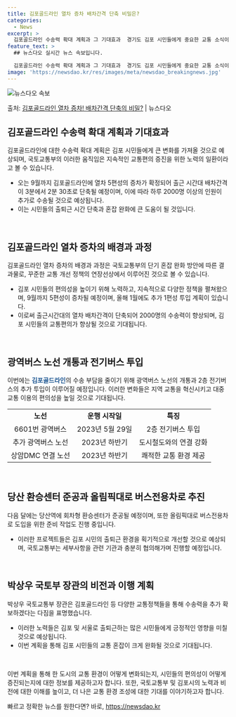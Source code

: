 ```yaml
---
title: 김포골드라인 열차 증차 배차간격 단축 비밀은?
categories:
  - News
excerpt: >
  김포골드라인 수송력 확대 계획과 그 기대효과  경기도 김포 시민들에게 중요한 교통 소식이 전해졌습니다. 오는…
feature_text: >
  ## 뉴스다오 실시간 뉴스 속보입니다.

  김포골드라인 수송력 확대 계획과 그 기대효과  경기도 김포 시민들에게 중요한 교통 소식이 전해졌습니다. 오는…
image: 'https://newsdao.kr/res/images/meta/newsdao_breakingnews.jpg'
---
```


![뉴스다오 속보](https://newsdao.kr/res/images/meta/newsdao_breakingnews.jpg)

<p>출처: <a href="https://newsdao.kr/4507" rel="dofollow">김포골드라인 열차 증차! 배차간격 단축의 비밀?</a> | 뉴스다오</p>

<h2 data-ke-size="size26">김포골드라인 수송력 확대 계획과 기대효과</h2>
김포골드라인에 대한 수송력 확대 계획은 김포 시민들에게 큰 변화를 가져올 것으로 예상되며, 국토교통부의 이러한 움직임은 지속적인 교통편의 증진을 위한 노력의 일환이라고 볼 수 있습니다.

<ul>
  <li>오는 9월까지 김포골드라인에 열차 5편성의 증차가 확정되어 출근 시간대 배차간격이 3분에서 2분 30초로 단축될 예정이며, 이에 따라 하루 2000명 이상의 인원이 추가로 수송될 것으로 예상됩니다.</li>
  <li>이는 시민들의 출퇴근 시간 단축과 혼잡 완화에 큰 도움이 될 것입니다.</li>
</ul>

<p data-ke-size="size16">&nbsp;</p>

<h2 data-ke-size="size26">김포골드라인 열차 증차의 배경과 과정</h2>
김포골드라인 열차 증차의 배경과 과정은 국토교통부의 단기 혼잡 완화 방안에 따른 결과물로, 꾸준한 교통 개선 정책의 연장선상에서 이루어진 것으로 볼 수 있습니다. 

<ul>
  <li>김포 시민들의 편의성을 높이기 위해 노력하고, 지속적으로 다양한 정책을 펼쳐왔으며, 9월까지 5편성이 증차될 예정이며, 올해 1월에도 추가 1편성 투입 계획이 있습니다.</li>
  <li>이로써 출근시간대의 열차 배차간격이 단축되어 2000명의 수송력이 향상되며, 김포 시민들의 교통편의가 향상될 것으로 기대됩니다.</li>
</ul>

<p data-ke-size="size16">&nbsp;</p>

<h2 data-ke-size="size26">광역버스 노선 개통과 전기버스 투입</h2>
이번에는 <b><span style="color: #1a5490;">김포골드라인</span></b>의 수송 부담을 줄이기 위해 광역버스 노선의 개통과 2층 전기버스의 추가 투입이 이루어질 예정입니다. 이러한 변화들은 지역 교통을 혁신시키고 대중교통 이용의 편의성을 높일 것으로 기대됩니다.

<table>
	<tr>
		<td style="text-align: center; height: 17px;"><b>노선</b></td>
		<td style="text-align: center; height: 17px;"><b>운행 시작일</b></td>
		<td style="text-align: center; height: 17px;"><b>특징</b></td>
	</tr>
	<tr>
		<td style="text-align: center; height: 17px;">6601번 광역버스</td>
		<td style="text-align: center; height: 17px;">2023년 5월 29일</td>
		<td style="text-align: center; height: 17px;">2층 전기버스 투입</td>
	</tr>
	<tr>
		<td style="text-align: center; height: 17px;">추가 광역버스 노선</td>
		<td style="text-align: center; height: 17px;">2023년 하반기</td>
		<td style="text-align: center; height: 17px;">도시철도와의 연결 강화</td>
	</tr>
	<tr>
		<td style="text-align: center; height: 17px;">상암DMC 연결 노선</td>
		<td style="text-align: center; height: 17px;">2023년 하반기</td>
		<td style="text-align: center; height: 17px;">쾌적한 교통 환경 제공</td>
	</tr>
</table>

<p data-ke-size="size16">&nbsp;</p>

<h2 data-ke-size="size26">당산 환승센터 준공과 올림픽대로 버스전용차로 추진</h2>
다음 달에는 당산역에 회차형 환승센터가 준공될 예정이며, 또한 올림픽대로 버스전용차로 도입을 위한 준비 작업도 진행 중입니다.

<ul>
  <li>이러한 프로젝트들은 김포 시민의 출퇴근 환경을 획기적으로 개선할 것으로 예상되며, 국토교통부는 세부사항을 관련 기관과 충분히 협의해가며 진행할 예정입니다.</li>
</ul>

<p data-ke-size="size16">&nbsp;</p>

<h2 data-ke-size="size26">박상우 국토부 장관의 비전과 이행 계획</h2>
박상우 국토교통부 장관은 김포골드라인 등 다양한 교통정책들을 통해 수송력을 추가 확보하겠다는 다짐을 표명했습니다.

<ul>
  <li>이러한 노력들은 김포 및 서울로 출퇴근하는 많은 시민들에게 긍정적인 영향을 미칠 것으로 예상됩니다.</li>
  <li>이번 계획을 통해 김포 시민들의 교통 혼잡이 크게 완화될 것으로 기대됩니다.</li>
</ul>

<p data-ke-size="size16">&nbsp;</p>

이번 계획을 통해 한 도시의 교통 환경이 어떻게 변화되는지, 시민들의 편의성이 어떻게 증진되는지에 대한 정보를 제공하고자 합니다. 또한, 국토교통부 및 김포시의 노력과 비전에 대한 이해를 높이고, 더 나은 교통 환경 조성에 대한 기대를 이야기하고자 합니다. 

빠르고 정확한 뉴스를 원한다면? 바로, <a href="https://newsdao.kr" rel="dofollow">https://newsdao.kr</a>


    
